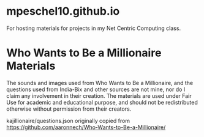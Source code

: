 # mpeschel10.github.io
For hosting materials for projects in my Net Centric Computing class.

# Who Wants to Be a Millionaire Materials

The sounds and images used from Who Wants to Be a Millionaire, and the questions used from India-Bix and other sources are not mine, nor do I claim any involvement in their creation. The materials are used under Fair Use for academic and educational purpose, and should not be redistributed otherwise without permission from their creators.

kajillionaire/questions.json originally copied from https://github.com/aaronnech/Who-Wants-to-Be-a-Millionaire/
